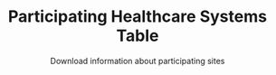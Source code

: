 ---
type: dataset
title: Participating Healthcare Systems Table
subtitle: Download information about participating sites
category: Other
order: 90
download_url: https://figshare.com/account/projects/78741/articles/12118911
---